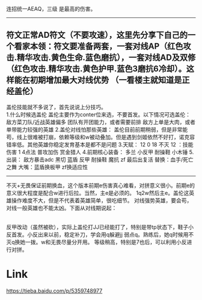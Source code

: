 
连招统一AEAQ，三级 是最高的伤害。


-----------------------------
符文正常AD符文（不要攻速），这里先分享下自己的一个看家本领：符文要准备两套，一套对线AP（红色攻击.精华攻击.黄色生命.蓝色磨抗），一套对线AD及双修（红色攻击.精华攻击.黄色护甲.蓝色3磨抗6冷却）。这样能在初期增加最大对线优势
（一看楼主就知道是正经盖伦）
------------------------------------------------
盖伦技能就不多说了，首先说说上分技巧。
<br/>
1.什么时候选盖伦
盖伦主要作为conter位来选，不要首发。以下情况可选盖伦：
敌方菜刀队/近战英雄偏多
团队有开团能力，或者需要前排
敌方上单是大肉，或者单带能力较强的英雄
2.盖伦对线怕那些英雄：
盖伦目前前期稍弱，但是非常能苟，线上很难被打崩，依赖等级和w被动叠加。但是遇到剑姬依然不好打，诺克容错率低。其他英雄你稳定发育基本是都不是问题
3.天赋：
12 0 18 不灭
12 ：技能伤害 1 4点法 普攻加伤 赏金猎人 
4.前期核心装备：
多兰 小反甲 耐操鞋 小木锤
5.出装：
敌方暴击adc 黑切 蓝盾 反甲 耐操鞋 魔抗 zf 最后出复活 替换：血手/死亡之舞 
大嘴：蓝盾换板甲 zf换适应性

------------------------------------------------------------------

不灭+无畏保证前期换血，这个版本前期e伤害真心难看，对拼意义很小。前期e的意义很大程度是配合w进行后拉。当然，主e是必须的。 1q2w然后主e。盖伦这英雄操作难度不大，但是不代表着英雄简单，很吃细节。
对线强势英雄，要会苟，对线一般英雄也不能太凶。下面从对线期说起：


<br/> 反甲改动（虽然被砍），实际上盖伦打JJ已经能打了，特别是带tp状态下，鞋子小反首发。小反出来以前，稳定补刀，学会用q躲避jj 弱点q。熟练后，她q时候用不灭q换她一拨。w和无畏尽量分开用。 等级稍高，特别是7也后，可以利用小反进行对拼。


# Link
https://tieba.baidu.com/p/5359748977
